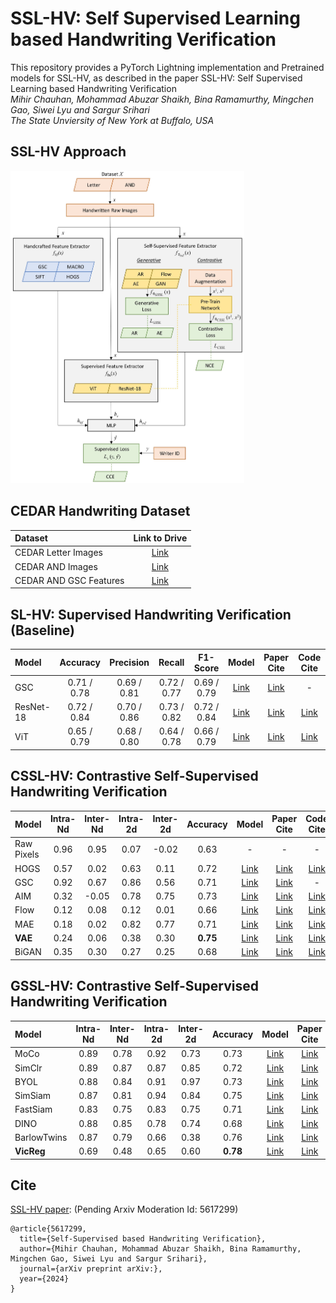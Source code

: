 # SSL-HV: Self Supervised Learning based Handwriting Verification
This repository provides a PyTorch Lightning implementation and Pretrained models for SSL-HV, as described in the paper SSL-HV: Self Supervised Learning based Handwriting Verification <br>
_Mihir Chauhan, Mohammad Abuzar Shaikh, Bina Ramamurthy, Mingchen Gao, Siwei Lyu and Sargur Srihari_ <br>
_The State Unviersity of New York at Buffalo, USA_ <br>

## SSL-HV Approach
<img src="images/arxiv-paper-ssl-hv.jpg" height="500">

## CEDAR Handwriting Dataset
| Dataset | Link to Drive |
|:-----------|:------------:|
| CEDAR Letter Images | [Link](https://drive.google.com/drive/folders/1fwRlwtfzV_5Pnyxm9ahQLi2eum2rDshk?usp=sharing)  |
| CEDAR AND Images| [Link](https://drive.google.com/drive/folders/1uj6eeaKBmabivxvRqrGokrcCb3B9yAHu?usp=sharing)  |
| CEDAR AND GSC Features | [Link](https://drive.google.com/drive/folders/1sqKDswK-w2elL8uuJD0HdqlBZNd1hvFG?usp=sharing) |

## SL-HV: Supervised Handwriting Verification (Baseline)
| Model                                 | Accuracy  | Precision | Recall    | F1-Score |  Model |Paper Cite | Code Cite
|:--------|:----------:|:----------:|:----------:|:----------:|:----------:|:----------:|:----------:|
| GSC             | 0.71 / 0.78 | 0.69 / 0.81 | 0.72 / 0.77 | 0.69 / 0.79 | [Link](https://drive.google.com/drive/folders/1N59FYEdCqo7-ogTeT75TOFgR47SJXDc6?usp=drive_link) |[Link](https://onlinelibrary.wiley.com/doi/abs/10.1002/%28SICI%291098-1098%28199624%297%3A4%3C304%3A%3AAID-IMA5%3E3.0.CO%3B2-C) |- |
| ResNet-18 | 0.72 / 0.84 | 0.70 / 0.86 | 0.73 / 0.82 | 0.72 / 0.84 | [Link](https://drive.google.com/drive/folders/1aqpVWjpv9AGkHC8dgmh0WOBxPY_qrrXu?usp=drive_link) |[Link](https://arxiv.org/abs/1512.03385) |[Link](https://pytorch.org/vision/main/models/generated/torchvision.models.resnet18.html) |
| ViT | 0.65 / 0.79 | 0.68 / 0.80 | 0.64 / 0.78 | 0.66 / 0.79 | [Link](https://drive.google.com/drive/folders/1qaU5THJDpUN2vTNskvJGEciZk_A-H1tN?usp=drive_link) |[Link](https://arxiv.org/abs/2010.11929) |[Link](https://github.com/lightly-ai/lightly/blob/master/lightly/models/modules/masked_causal_vision_transformer.py) |

## CSSL-HV: Contrastive Self-Supervised Handwriting Verification
| Model  | Intra-Nd | Inter-Nd | Intra-2d | Inter-2d | Accuracy |  Model |Paper Cite | Code Cite
|:--------|:----------:|:----------:|:----------:|:----------:|:----------:| :----------:|:----------:|:----------:|
| Raw Pixels | 0.96     | 0.95     | 0.07     | -0.02    | 0.63     |- | - | - |
| HOGS  | 0.57     | 0.02     | 0.63     | 0.11     | 0.72     |[Link](https://drive.google.com/drive/folders/1vYEkDRKhh7OB5OZIj-fo9_iRRME2jzMz?usp=drive_link) |[Link](https://ieeexplore.ieee.org/document/1467360) |[Link](https://docs.opencv.org/4.x/d5/d33/structcv_1_1HOGDescriptor.html) |
| GSC   | 0.92     | 0.67     | 0.86     | 0.56     | 0.71     |[Link](https://drive.google.com/drive/folders/1N59FYEdCqo7-ogTeT75TOFgR47SJXDc6?usp=drive_link) |[Link](https://onlinelibrary.wiley.com/doi/abs/10.1002/%28SICI%291098-1098%28199624%297%3A4%3C304%3A%3AAID-IMA5%3E3.0.CO%3B2-C) |- |
| AIM  | 0.32     | -0.05    | 0.78     | 0.75     | 0.73     |[Link](https://drive.google.com/drive/folders/1hnaXEvKn1LQLcf3rIUPYGe77WJY1liDg?usp=drive_link) |[Link](https://arxiv.org/abs/2401.08541) |[Link](https://docs.lightly.ai/self-supervised-learning/examples/aim.html) |
| Flow | 0.12 | 0.08 | 0.12 | 0.01 | 0.66 |[Link](https://drive.google.com/drive/folders/1BhO2V6lieSklhQN7WJiH55XDudQKQet3?usp=drive_link) |[Link](https://arxiv.org/abs/1410.8516) |[Link](https://lightning.ai/docs/pytorch/stable/notebooks/course_UvA-DL/09-normalizing-flows.html) |
| MAE  | 0.18     | 0.02     | 0.82     | 0.77     | 0.71     |[Link](https://drive.google.com/drive/folders/1ZnMO7lLq58mDodApOu8f4UUxMMLzQTVK?usp=drive_link) |[Link](https://arxiv.org/abs/2111.06377) |[Link](https://docs.lightly.ai/self-supervised-learning/examples/mae.html) |
| **VAE**  | 0.24 | 0.06 | 0.38 | 0.30 | **0.75** |[Link](https://drive.google.com/drive/folders/1kyH13FuqF0E5dkajGx256dmRcYFFDTRG?usp=drive_link) |[Link](https://arxiv.org/abs/1312.6114) |[Link](https://github.com/williamFalcon/pytorch-lightning-vae) |
| BiGAN  | 0.35 | 0.30 | 0.27 | 0.25 | 0.68 |[Link](https://drive.google.com/drive/folders/1Fukto6bQocx5aPKUwK3h4karprRtKXM2?usp=drive_link) |[Link](https://arxiv.org/abs/1605.09782) |[Link](https://github.com/jaeho3690/BidirectionalGAN) |

## GSSL-HV: Contrastive Self-Supervised Handwriting Verification
| Model  | Intra-Nd | Inter-Nd | Intra-2d | Inter-2d | Accuracy |  Model | Paper Cite | Code Cite
|:--------|:----------:|:----------:|:----------:|:----------:|:----------:| :----------:| :----------:|:----------:|
| MoCo  | 0.89 | 0.78 | 0.92 | 0.73 | 0.73 |[Link](https://drive.google.com/drive/folders/1XHxKRdmayZ2Wya8PF5NMS3elNj--N6gn?usp=drive_link) |[Link](https://arxiv.org/abs/1911.05722v3) |[Link](https://docs.lightly.ai/self-supervised-learning/examples/moco.html) |
| SimClr | 0.89 | 0.87 | 0.87 | 0.85 | 0.72 |[Link](https://drive.google.com/drive/folders/1YuR-5BKBy0JxaHIGMlbGpCdplCnezvgj?usp=drive_link) |[Link](https://arxiv.org/abs/2002.05709) |[Link](https://docs.lightly.ai/self-supervised-learning/examples/simclr.html) |
| BYOL  | 0.88 | 0.84 | 0.91 | 0.97 | 0.73 |[Link](https://drive.google.com/drive/folders/171WZmgxx-E9YuHjtEuF4eIhnCTeS1gIX?usp=drive_link) |[Link](https://arxiv.org/abs/2006.07733) |[Link](https://docs.lightly.ai/self-supervised-learning/examples/byol.html) |
| SimSiam  | 0.87 | 0.81 | 0.94 | 0.84 | 0.75 |[Link](https://drive.google.com/drive/folders/1UOBuRCvyGd862-L21oKqEles5JuDPLj8?usp=drive_link) |[Link](https://arxiv.org/abs/2011.10566) |[Link](https://docs.lightly.ai/self-supervised-learning/examples/simsiam.html) |
| FastSiam  | 0.83 | 0.75 | 0.83 | 0.75 | 0.71 |[Link](https://drive.google.com/drive/folders/1ETYYTT4WMfR15iAVJ8Qvgif8VjyOXLok?usp=drive_link) |[Link](https://link.springer.com/chapter/10.1007/978-3-031-16788-1_4) |[Link](https://docs.lightly.ai/self-supervised-learning/examples/fastsiam.html) |
| DINO | 0.88 | 0.85 | 0.78 | 0.74 | 0.68 |[Link](https://drive.google.com/drive/folders/1tknq874xc2BPCF__EEKa7dwhL8hlCrAG?usp=drive_link) |[Link](https://arxiv.org/abs/2104.14294) |[Link](https://docs.lightly.ai/self-supervised-learning/examples/dino.html) |
| BarlowTwins | 0.87 | 0.79 | 0.66 | 0.38 | 0.76 |[Link](https://drive.google.com/drive/folders/10ZJVaqjZvyurhVymBTsLwyAtUUCawcnm?usp=drive_link) |[Link](https://arxiv.org/abs/2103.03230) |[Link](https://docs.lightly.ai/self-supervised-learning/examples/barlowtwins.html) |
| **VicReg** | 0.69 | 0.48 | 0.65 | 0.60 | **0.78** |[Link](https://drive.google.com/drive/folders/14Xh2mOQiJZn8Xmuz49vfSuR1kIrA1Dv_?usp=drive_link) |[Link](https://arxiv.org/abs/2105.04906) |[Link](https://docs.lightly.ai/self-supervised-learning/examples/vicreg.html) |

## Cite
[SSL-HV paper](https://arxiv.org/): (Pending Arxiv Moderation Id: 5617299)
```
@article{5617299,
  title={Self-Supervised based Handwriting Verification},
  author={Mihir Chauhan, Mohammad Abuzar Shaikh, Bina Ramamurthy, Mingchen Gao, Siwei Lyu and Sargur Srihari},
  journal={arXiv preprint arXiv:},
  year={2024}
}
```
